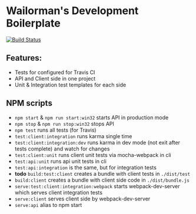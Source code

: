 # Wailorman's Development Boilerplate
[![Build Status](https://travis-ci.org/wailorman/dev-boilerplate.svg?branch=master)](https://travis-ci.org/wailorman/dev-boilerplate)

## Features:
* Tests for configured for Travis CI
* API and Client side in one project
* Unit & Integration test templates for each side

## NPM scripts
* `npm start` & `npm run start:win32` starts API in production mode
* `npm stop` & `npm run stop:win32` stops API
* `npm test` runs all tests (for Travis)
* `test:client:integration` runs karma single time
* `test:client:integration:dev` runs karma in dev mode (not exit after tests complete) and watch for changes
* `test:client:unit` runs client unit tests via mocha-webpack in cli
* `test:api:unit` runs api unit tests in cli
* `test:api:integration` is the same, but for integration tests
* **todo** `build:test:client` creates a bundle with client tests in `./dist/test`
* `build:client` creates a bundle with client side code in `./dist/bundle.js`
* `serve:test:client:integration:webpack` starts webpack-dev-server which serves client integration tests
* `serve:client` serves client side by webpack-dev-server
* `serve:api` alias to npm start